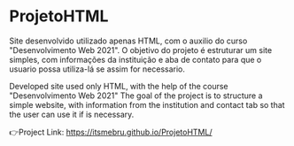 # ProjetoHTML
Site desenvolvido utilizado apenas HTML, com o auxilio do curso "Desenvolvimento Web 2021". 
O objetivo do projeto é estruturar um site simples, com informações da instituição e aba de contato para que o usuario possa utiliza-lá se assim for necessario.

Developed site used only HTML, with the help of the course "Desenvolvimento Web 2021"
The goal of the project is to structure a simple website, with information from the institution and contact tab so that the user can use it if is necessary.

👉Project Link: 
https://itsmebru.github.io/ProjetoHTML/

